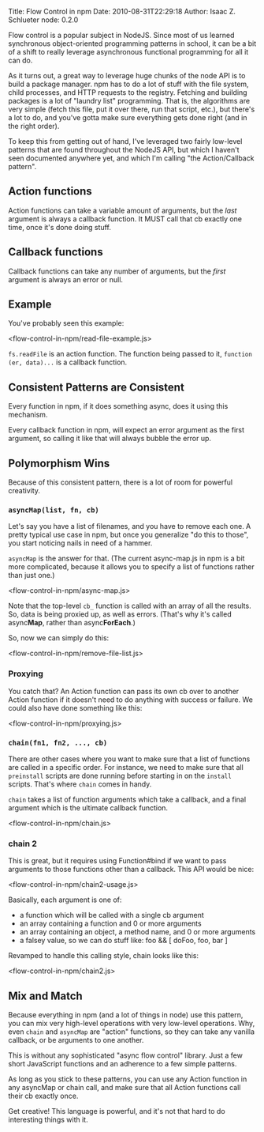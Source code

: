 Title: Flow Control in npm
Date: 2010-08-31T22:29:18
Author: Isaac Z. Schlueter
node: 0.2.0

Flow control is a popular subject in NodeJS.  Since most of us learned synchronous object-oriented programming patterns in school, it can be a bit of a shift to really leverage asynchronous functional programming for all it can do.

As it turns out, a great way to leverage huge chunks of the node API is to build a package manager.  npm has to do a lot of stuff with the file system, child processes, and HTTP requests to the registry.  Fetching and building packages is a lot of "laundry list" programming.  That is, the algorithms are very simple (fetch this file, put it over there, run that script, etc.), but there's a lot to do, and you've gotta make sure everything gets done right (and in the right order).

To keep this from getting out of hand, I've leveraged two fairly low-level patterns that are found throughout the NodeJS API, but which I haven't seen documented anywhere yet, and which I'm calling "the Action/Callback pattern".

## Action functions

Action functions can take a variable amount of arguments, but the *last* argument is always a callback function.  It MUST call that cb exactly one time, once it's done doing stuff.

## Callback functions

Callback functions can take any number of arguments, but the *first* argument is always an error or null.

## Example

You've probably seen this example:

<flow-control-in-npm/read-file-example.js>

`fs.readFile` is an action function.  The function being passed to it, `function (er, data)...` is a callback function.

## Consistent Patterns are Consistent

Every function in npm, if it does something async, does it using this mechanism.

Every callback function in npm, will expect an error argument as the first argument, so calling it like that will always bubble the error up.

## Polymorphism Wins

Because of this consistent pattern, there is a lot of room for powerful creativity.

### `asyncMap(list, fn, cb)`

Let's say you have a list of filenames, and you have to remove each one.  A pretty typical use case in npm, but once you generalize "do this to those", you start noticing nails in need of a hammer.

`asyncMap` is the answer for that.  (The current async-map.js in npm is a bit more complicated, because it allows you to specify a list of functions rather than just one.)

<flow-control-in-npm/async-map.js>

Note that the top-level `cb_` function is called with an array of all the results.  So, data is being proxied up, as well as errors.  (That's why it's called async**Map**, rather than async**ForEach**.)

So, now we can simply do this:

<flow-control-in-npm/remove-file-list.js>

### Proxying

You catch that?  An Action function can pass its own cb over to another Action function if it doesn't need to do anything with success or failure.  We could also have done something like this:

<flow-control-in-npm/proxying.js>

### `chain(fn1, fn2, ..., cb)`

There are other cases where you want to make sure that a list of functions are called in a specific order.  For instance, we need to make sure that all `preinstall` scripts are done running before starting in on the `install` scripts.  That's where `chain` comes in handy.

`chain` takes a list of function arguments which take a callback, and a final argument which is the ultimate callback function.

<flow-control-in-npm/chain.js>

### chain 2

This is great, but it requires using Function#bind if we want to pass arguments to those functions other than a callback.  This API would be nice:

<flow-control-in-npm/chain2-usage.js>

Basically, each argument is one of:

* a function which will be called with a single cb argument
* an array containing a function and 0 or more arguments
* an array containing an object, a method name, and 0 or more arguments
* a falsey value, so we can do stuff like:
     foo && [ doFoo, foo, bar ]

Revamped to handle this calling style, chain looks like this:

<flow-control-in-npm/chain2.js>

## Mix and Match

Because everything in npm (and a lot of things in node) use this pattern, you can mix very high-level operations with very low-level operations.  Why, even `chain` and `asyncMap` are "action" functions, so they can take any vanilla callback, or be arguments to one another.

This is without any sophisticated "async flow control" library.  Just a few short JavaScript functions and an adherence to a few simple patterns.

As long as you stick to these patterns, you can use any Action function in any asyncMap or chain call, and make sure that all Action functions call their cb exactly once.

Get creative!  This language is powerful, and it's not that hard to do interesting things with it.
